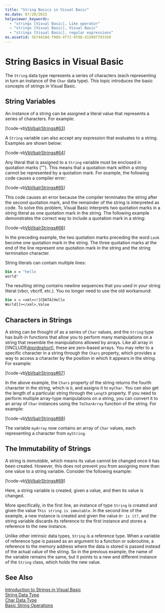 ```yaml
---
title: "String Basics in Visual Basic"
ms.date: 07/20/2015
helpviewer_keywords: 
  - "strings [Visual Basic], Like operator"
  - "strings [Visual Basic], Visual Basic"
  - "strings [Visual Basic], regular expressions"
ms.assetid: 5674418d-f00d-4f72-9f98-d15897793350
---
```

# String Basics in Visual Basic
The `String` data type represents a series of characters (each representing in turn an instance of the `Char` data type). This topic introduces the basic concepts of strings in Visual Basic.  
  
## String Variables  
 An instance of a string can be assigned a literal value that represents a series of characters. For example:  
  
 [!code-vb[VbVbalrStrings#63](../../../../visual-basic/language-reference/functions/codesnippet/VisualBasic/string-basics_1.vb)]  
  
 A `String` variable can also accept any expression that evaluates to a string. Examples are shown below:  
  
 [!code-vb[VbVbalrStrings#64](../../../../visual-basic/language-reference/functions/codesnippet/VisualBasic/string-basics_2.vb)]  
  
 Any literal that is assigned to a `String` variable must be enclosed in quotation marks (""). This means that a quotation mark within a string cannot be represented by a quotation mark. For example, the following code causes a compiler error:  
  
 [!code-vb[VbVbalrStrings#65](../../../../visual-basic/language-reference/functions/codesnippet/VisualBasic/string-basics_3.vb)]  
  
 This code causes an error because the compiler terminates the string after the second quotation mark, and the remainder of the string is interpreted as code. To solve this problem, Visual Basic interprets two quotation marks in a string literal as one quotation mark in the string. The following example demonstrates the correct way to include a quotation mark in a string:  
  
 [!code-vb[VbVbalrStrings#66](../../../../visual-basic/language-reference/functions/codesnippet/VisualBasic/string-basics_4.vb)]  
  
 In the preceding example, the two quotation marks preceding the word `Look` become one quotation mark in the string. The three quotation marks at the end of the line represent one quotation mark in the string and the string termination character.  
  
 String literals can contain multiple lines:  
  
```vb  
Dim x = "hello  
world"  
```  
  
 The resulting string contains newline sequences that you used in your string literal (vbcr, vbcrlf, etc.).  You no longer need to use the old workaround:  
  
```vb  
Dim x = <xml><![CDATA[Hello  
World]]></xml>.Value  
```  
  
## Characters in Strings  
 A string can be thought of as a series of `Char` values, and the `String` type has built-in functions that allow you to perform many manipulations on a string that resemble the manipulations allowed by arrays. Like all array in [!INCLUDE[dnprdnshort](~/includes/dnprdnshort-md.md)], these are zero-based arrays. You may refer to a specific character in a string through the `Chars` property, which provides a way to access a character by the position in which it appears in the string. For example:  
  
 [!code-vb[VbVbalrStrings#67](../../../../visual-basic/language-reference/functions/codesnippet/VisualBasic/string-basics_5.vb)]  
  
 In the above example, the `Chars` property of the string returns the fourth character in the string, which is `D`, and assigns it to `myChar`. You can also get the length of a particular string through the `Length` property. If you need to perform multiple array-type manipulations on a string, you can convert it to an array of `Char` instances using the `ToCharArray` function of the string. For example:  
  
 [!code-vb[VbVbalrStrings#68](../../../../visual-basic/language-reference/functions/codesnippet/VisualBasic/string-basics_6.vb)]  
  
 The variable `myArray` now contains an array of `Char` values, each representing a character from `myString`.  
  
## The Immutability of Strings  
 A string is *immutable*, which means its value cannot be changed once it has been created. However, this does not prevent you from assigning more than one value to a string variable. Consider the following example:  
  
 [!code-vb[VbVbalrStrings#69](../../../../visual-basic/language-reference/functions/codesnippet/VisualBasic/string-basics_7.vb)]  
  
 Here, a string variable is created, given a value, and then its value is changed.  
  
 More specifically, in the first line, an instance of type `String` is created and given the value `This string is immutable`. In the second line of the example, a new instance is created and given the value `Or is it?`, and the string variable discards its reference to the first instance and stores a reference to the new instance.  
  
 Unlike other intrinsic data types, `String` is a reference type. When a variable of reference type is passed as an argument to a function or subroutine, a reference to the memory address where the data is stored is passed instead of the actual value of the string. So in the previous example, the name of the variable remains the same, but it points to a new and different instance of the `String` class, which holds the new value.  
  
## See Also  
 [Introduction to Strings in Visual Basic](../../../../visual-basic/programming-guide/language-features/strings/introduction-to-strings.md)  
 [String Data Type](../../../../visual-basic/language-reference/data-types/string-data-type.md)  
 [Char Data Type](../../../../visual-basic/language-reference/data-types/char-data-type.md)  
 [Basic String Operations](../../../../standard/base-types/basic-string-operations.md)
